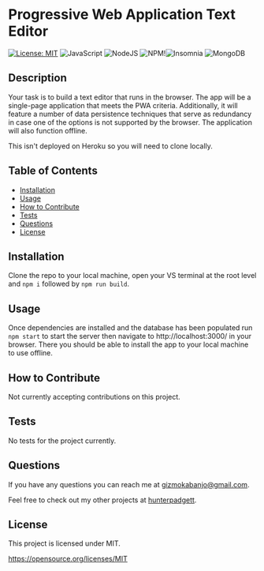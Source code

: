 # Progressive Web Application Text Editor

[![License: MIT](https://img.shields.io/badge/License-MIT-yellow.svg)](https://opensource.org/licenses/MIT) ![JavaScript](https://img.shields.io/badge/javascript-%23323330.svg?style=for-the-badge&logo=javascript&logoColor=%23F7DF1E) ![NodeJS](https://img.shields.io/badge/node.js-6DA55F?style=for-the-badge&logo=node.js&logoColor=white) ![NPM](https://img.shields.io/badge/NPM-%23000000.svg?style=for-the-badge&logo=npm&logoColor=white)!![Insomnia](https://img.shields.io/badge/Insomnia-black?style=for-the-badge&logo=insomnia&logoColor=5849BE) ![MongoDB](https://img.shields.io/badge/MongoDB-%234ea94b.svg?style=for-the-badge&logo=mongodb&logoColor=white)

## Description

Your task is to build a text editor that runs in the browser. The app will be a single-page application that meets the PWA criteria. Additionally, it will feature a number of data persistence techniques that serve as redundancy in case one of the options is not supported by the browser. The application will also function offline.

This isn't deployed on Heroku so you will need to clone locally.

## Table of Contents

- [Installation](#installation)
- [Usage](#usage)
- [How to Contribute](#how_to_contribute)
- [Tests](#tests)
- [Questions](#questions)
- [License](#license)

## Installation

Clone the repo to your local machine, open your VS terminal at the root level and ```npm i``` followed by ```npm run build```.

## Usage

Once dependencies are installed and the database has been populated run ```npm start``` to start the server then navigate to http://localhost:3000/ in your browser. There you should be able to install the app to your local machine to use offline.

## How to Contribute

Not currently accepting contributions on this project.

## Tests

No tests for the project currently.

## Questions

If you have any questions you can reach me at gizmokabanjo@gmail.com.

Feel free to check out my other projects at [hunterpadgett](https://www.github.com/hunterpadgett).

## License

This project is licensed under MIT.

https://opensource.org/licenses/MIT